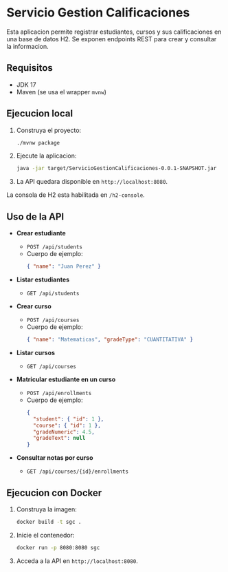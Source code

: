 # Servicio Gestion Calificaciones

Esta aplicacion permite registrar estudiantes, cursos y sus calificaciones en una base de datos H2. Se exponen endpoints REST para crear y consultar la informacion.

## Requisitos
- JDK 17
- Maven (se usa el wrapper `mvnw`)

## Ejecucion local
1. Construya el proyecto:
   ```bash
   ./mvnw package
   ```
2. Ejecute la aplicacion:
   ```bash
   java -jar target/ServicioGestionCalificaciones-0.0.1-SNAPSHOT.jar
   ```
3. La API quedara disponible en `http://localhost:8080`.

La consola de H2 esta habilitada en `/h2-console`.

## Uso de la API
- **Crear estudiante**
  - `POST /api/students`
  - Cuerpo de ejemplo:
    ```json
    { "name": "Juan Perez" }
    ```
- **Listar estudiantes**
  - `GET /api/students`

- **Crear curso**
  - `POST /api/courses`
  - Cuerpo de ejemplo:
    ```json
    { "name": "Matematicas", "gradeType": "CUANTITATIVA" }
    ```
- **Listar cursos**
  - `GET /api/courses`

- **Matricular estudiante en un curso**
  - `POST /api/enrollments`
  - Cuerpo de ejemplo:
    ```json
    {
      "student": { "id": 1 },
      "course": { "id": 1 },
      "gradeNumeric": 4.5,
      "gradeText": null
    }
    ```
- **Consultar notas por curso**
  - `GET /api/courses/{id}/enrollments`

## Ejecucion con Docker
1. Construya la imagen:
   ```bash
   docker build -t sgc .
   ```
2. Inicie el contenedor:
   ```bash
   docker run -p 8080:8080 sgc
   ```
3. Acceda a la API en `http://localhost:8080`.
